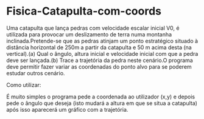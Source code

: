 # Fisica-Catapulta-com-coords
Uma catapulta que lança pedras com velocidade escalar inicial V0, é utilizada para provocar um deslizamento de terra numa montanha inclinada.Pretende-se que as pedras atinjam um ponto estratégico situado à distância horizontal de 250m a partir da catapulta e 50 m acima desta (na vertical).(a) Qual o ângulo, altura inicial e velocidade inicial com que a pedra deve ser lançada.(b) Trace a trajetória da pedra neste cenário.O programa deve permitir fazer variar as coordenadas do ponto alvo para se poderem estudar outros cenário.


Como utilizar:

É muito simples o programa pede a coordenada ao utilizador (x,y) e depois pede o ângulo que deseja (isto mudará a altura em que se situa a catapulta) após isso aparecerá um gráfico com a trajetória.
